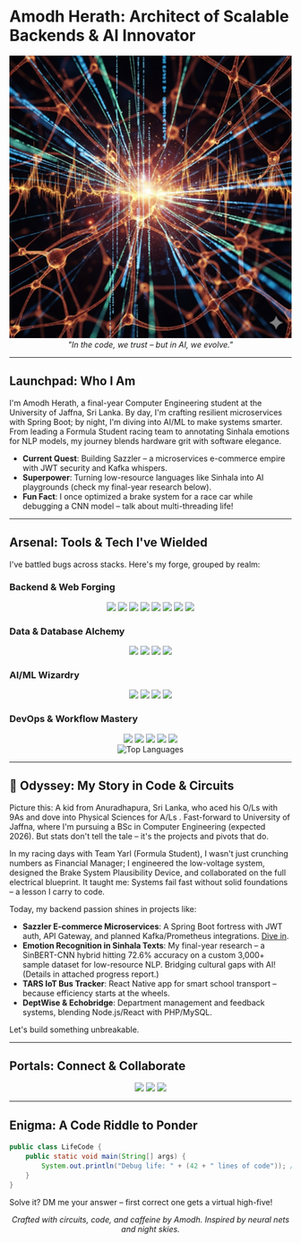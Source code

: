 # Amodh Herath: Architect of Scalable Backends & AI Innovator

<div align="center">
  <img src="https://github.com/amodhyh/amodhyh/blob/main/img/codewithNN.png" alt="Custom Banner: Code weaving through neural networks" width="800"/>
</div>

<div align="center">
  <em>"In the code, we trust – but in AI, we evolve."</em>
</div>

---

##  Launchpad: Who I Am

I'm Amodh Herath, a final-year Computer Engineering student at the University of Jaffna, Sri Lanka. By day, I'm crafting resilient microservices with Spring Boot; by night, I'm diving into AI/ML to make systems smarter. From leading a Formula Student racing team to annotating Sinhala emotions for NLP models, my journey blends hardware grit with software elegance.

- **Current Quest**: Building Sazzler – a microservices e-commerce empire with JWT security and Kafka whispers.
- **Superpower**: Turning low-resource languages like Sinhala into AI playgrounds (check my final-year research below).
- **Fun Fact**: I once optimized a brake system for a race car while debugging a CNN model – talk about multi-threading life!

---

##  Arsenal: Tools & Tech I've Wielded

I've battled bugs across stacks. Here's my forge, grouped by realm:

### Backend & Web Forging
<div align="center">
  <img src="https://img.shields.io/badge/Java-ED8B00?style=for-the-badge&logo=java&logoColor=white" />
  <img src="https://img.shields.io/badge/Spring-6DB33F?style=for-the-badge&logo=spring&logoColor=white" />
  <img src="https://img.shields.io/badge/Node.js-6DA55F?style=for-the-badge&logo=node.js&logoColor=white" />
  <img src="https://img.shields.io/badge/React-20232A?style=for-the-badge&logo=react&logoColor=61DAFB" />
  <img src="https://img.shields.io/badge/Tailwind_CSS-38B2AC?style=for-the-badge&logo=tailwind-css&logoColor=white" />
  <img src="https://img.shields.io/badge/HTML5-E34F26?style=for-the-badge&logo=html5&logoColor=white" />
  <img src="https://img.shields.io/badge/CSS3-1572B6?style=for-the-badge&logo=css3&logoColor=white" />
  <img src="https://img.shields.io/badge/JavaScript-323330?style=for-the-badge&logo=javascript&logoColor=F7DF1E" />
</div>

### Data & Database Alchemy
<div align="center">
  <img src="https://img.shields.io/badge/MySQL-4479A1?style=for-the-badge&logo=mysql&logoColor=white" />
  <img src="https://img.shields.io/badge/PostgreSQL-316192?style=for-the-badge&logo=postgresql&logoColor=white" />
  <img src="https://img.shields.io/badge/MongoDB-4EA94B?style=for-the-badge&logo=mongodb&logoColor=white" />
  <img src="https://img.shields.io/badge/Oracle-F80000?style=for-the-badge&logo=oracle&logoColor=white" />
</div>

### AI/ML Wizardry
<div align="center">
  <img src="https://img.shields.io/badge/PyTorch-EE4C2C?style=for-the-badge&logo=pytorch&logoColor=white" />
  <img src="https://img.shields.io/badge/Scikit_Learn-F7931E?style=for-the-badge&logo=scikit-learn&logoColor=white" />
  <img src="https://img.shields.io/badge/NumPy-013243?style=for-the-badge&logo=numpy&logoColor=white" />
  <img src="https://img.shields.io/badge/Matplotlib-FFFFFF?style=for-the-badge&logo=matplotlib&logoColor=black" />
</div>

### DevOps & Workflow Mastery
<div align="center">
  <img src="https://img.shields.io/badge/Docker-2496ED?style=for-the-badge&logo=docker&logoColor=white" />
  <img src="https://img.shields.io/badge/Gradle-02303A?style=for-the-badge&logo=gradle&logoColor=white" />
  <img src="https://img.shields.io/badge/Maven-C71A36?style=for-the-badge&logo=apache-maven&logoColor=white" />
  <img src="https://img.shields.io/badge/Jira-0052CC?style=for-the-badge&logo=jira&logoColor=white" />
  <img src="https://img.shields.io/badge/Selenium-43B02A?style=for-the-badge&logo=selenium&logoColor=white" />
</div>

<div align="center">
  <img src="https://github-readme-stats.vercel.app/api/top-langs/?username=amodhyh&layout=compact&theme=radical&hide_border=true" alt="Top Languages" />
</div>

---

## 🌟 Odyssey: My Story in Code & Circuits

Picture this: A kid from Anuradhapura, Sri Lanka, who aced his O/Ls with 9As and dove into Physical Sciences for A/Ls . Fast-forward to University of Jaffna, where I'm pursuing a BSc in Computer Engineering (expected 2026). But stats don't tell the tale – it's the projects and pivots that do.

In my racing days with Team Yarl (Formula Student), I wasn't just crunching numbers as Financial Manager; I engineered the low-voltage system, designed the Brake System Plausibility Device, and collaborated on the full electrical blueprint. It taught me: Systems fail fast without solid foundations – a lesson I carry to code.

Today, my backend passion shines in projects like:
- **Sazzler E-commerce Microservices**: A Spring Boot fortress with JWT auth, API Gateway, and planned Kafka/Prometheus integrations. [Dive in](https://github.com/amodhyh/sazzler).
- **Emotion Recognition in Sinhala Texts**: My final-year research – a SinBERT-CNN hybrid hitting 72.6% accuracy on a custom 3,000+ sample dataset for low-resource NLP. Bridging cultural gaps with AI! (Details in attached progress report.)
- **TARS IoT Bus Tracker**: React Native app for smart school transport – because efficiency starts at the wheels.
- **DeptWise & Echobridge**: Department management and feedback systems, blending Node.js/React with PHP/MySQL.

Let's build something unbreakable.

---

##  Portals: Connect & Collaborate

<div align="center">
  <a href="https://www.linkedin.com/in/yasitha-herath-956748295"><img src="https://img.shields.io/badge/LinkedIn-0077B5?style=for-the-badge&logo=linkedin&logoColor=white" /></a>
  <a href="mailto:amodhwork@gmail.com"><img src="https://img.shields.io/badge/Gmail-D14836?style=for-the-badge&logo=gmail&logoColor=white" /></a>
  <a href="https://github.com/amodhyh"><img src="https://img.shields.io/badge/GitHub-100000?style=for-the-badge&logo=github&logoColor=white" /></a>
</div>

---

##  Enigma: A Code Riddle to Ponder

```java
public class LifeCode {
    public static void main(String[] args) {
        System.out.println("Debug life: " + (42 + " lines of code")); // What's the output? Hint: It's not 42.
    }
}
```

Solve it? DM me your answer – first correct one gets a virtual high-five!

<div align="center">
  <em>Crafted with circuits, code, and caffeine by Amodh. Inspired by neural nets and night skies.</em>
</div>
